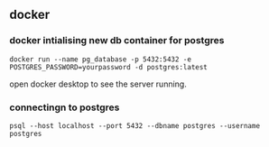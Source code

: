 ## docker

### docker intialising new db container for postgres

```
docker run --name pg_database -p 5432:5432 -e POSTGRES_PASSWORD=yourpassword -d postgres:latest
```
open  docker desktop to see the server running.

### connectingn to postgres

```
psql --host localhost --port 5432 --dbname postgres --username postgres
```
